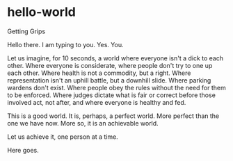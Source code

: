 # hello-world
Getting Grips


Hello there. I am typing to you. Yes. You. 

Let us imagine, for 10 seconds, a world where everyone isn't a dick to each other. Where everyone is considerate, where people don't try to one up each other. Where health is not a commodity, but a right. Where representation isn't an uphill battle, but a downhill slide. Where parking wardens don't exist. Where people obey the rules without the need for them to be enforced. Where judges dictate what is fair or correct before those involved act, not after, and where everyone is healthy and fed. 

This is a good world. It is, perhaps, a perfect world. More perfect than the one we have now. More so, it is an achievable world. 

Let us achieve it, one person at a time.

Here goes.
